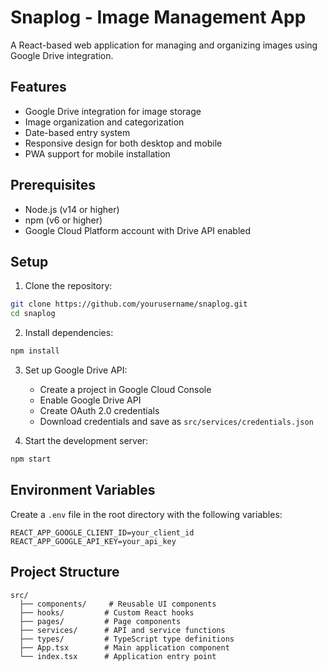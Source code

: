 # Snaplog - Image Management App

A React-based web application for managing and organizing images using Google Drive integration.

## Features

- Google Drive integration for image storage
- Image organization and categorization
- Date-based entry system
- Responsive design for both desktop and mobile
- PWA support for mobile installation

## Prerequisites

- Node.js (v14 or higher)
- npm (v6 or higher)
- Google Cloud Platform account with Drive API enabled

## Setup

1. Clone the repository:
```bash
git clone https://github.com/yourusername/snaplog.git
cd snaplog
```

2. Install dependencies:
```bash
npm install
```

3. Set up Google Drive API:
   - Create a project in Google Cloud Console
   - Enable Google Drive API
   - Create OAuth 2.0 credentials
   - Download credentials and save as `src/services/credentials.json`

4. Start the development server:
```bash
npm start
```

## Environment Variables

Create a `.env` file in the root directory with the following variables:
```
REACT_APP_GOOGLE_CLIENT_ID=your_client_id
REACT_APP_GOOGLE_API_KEY=your_api_key
```

## Project Structure

```
src/
  ├── components/     # Reusable UI components
  ├── hooks/         # Custom React hooks
  ├── pages/         # Page components
  ├── services/      # API and service functions
  ├── types/         # TypeScript type definitions
  ├── App.tsx        # Main application component
  └── index.tsx      # Application entry point
``` 
